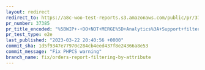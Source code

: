 ```yaml
---
layout: redirect
redirect_to: https://a8c-woo-test-reports.s3.amazonaws.com/public/pr/37385/e2e/index.html
pr_number: 37385
pr_title_encoded: "%5BWIP+-+DO+NOT+MERGE%5D+Analytics%3A+Support+filtering+Orders+report+by+non-variation+attributes"
pr_test_type: e2e
last_published: "2023-03-22 20:40:56 +0000"
commit_sha: 1d5f9347e77970c284cb4eed437f8e24366a8e53
commit_message: "Fix PHPCS warning"
branch_name: fix/orders-report-filtering-by-attribute
---
```

